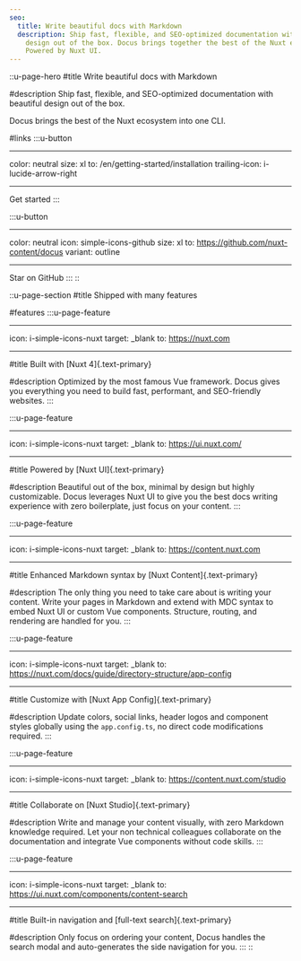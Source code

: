 ```yaml
---
seo:
  title: Write beautiful docs with Markdown
  description: Ship fast, flexible, and SEO-optimized documentation with beautiful
    design out of the box. Docus brings together the best of the Nuxt ecosystem.
    Powered by Nuxt UI.
---
```


::u-page-hero
#title
Write beautiful docs with Markdown

#description
Ship fast, flexible, and SEO-optimized documentation with beautiful design out of the box.

Docus brings the best of the Nuxt ecosystem into one CLI.

#links
:::u-button

---

color: neutral
size: xl
to: /en/getting-started/installation
trailing-icon: i-lucide-arrow-right

---

Get started
:::

:::u-button

---

color: neutral
icon: simple-icons-github
size: xl
to: https://github.com/nuxt-content/docus
variant: outline

---

Star on GitHub
:::
::

::u-page-section
#title
Shipped with many features

#features
:::u-page-feature

---

icon: i-simple-icons-nuxt
target: \_blank
to: https://nuxt.com

---

#title
Built with [Nuxt 4]{.text-primary}

#description
Optimized by the most famous Vue framework. Docus gives you everything you need to build fast, performant, and SEO-friendly websites.
:::

:::u-page-feature

---

icon: i-simple-icons-nuxt
target: \_blank
to: https://ui.nuxt.com/

---

#title
Powered by [Nuxt UI]{.text-primary}

#description
Beautiful out of the box, minimal by design but highly customizable. Docus leverages Nuxt UI to give you the best docs writing experience with zero boilerplate, just focus on your content.
:::

:::u-page-feature

---

icon: i-simple-icons-nuxt
target: \_blank
to: https://content.nuxt.com

---

#title
Enhanced Markdown syntax by [Nuxt Content]{.text-primary}

#description
The only thing you need to take care about is writing your content. Write your pages in Markdown and extend with MDC syntax to embed Nuxt UI or custom Vue components. Structure, routing, and rendering are handled for you.
:::

:::u-page-feature

---

icon: i-simple-icons-nuxt
target: \_blank
to: https://nuxt.com/docs/guide/directory-structure/app-config

---

#title
Customize with [Nuxt App Config]{.text-primary}

#description
Update colors, social links, header logos and component styles globally using the `app.config.ts`, no direct code modifications required.
:::

:::u-page-feature

---

icon: i-simple-icons-nuxt
target: \_blank
to: https://content.nuxt.com/studio

---

#title
Collaborate on [Nuxt Studio]{.text-primary}

#description
Write and manage your content visually, with zero Markdown knowledge required. Let your non technical colleagues collaborate on the documentation and integrate Vue components without code skills.
:::

:::u-page-feature

---

icon: i-simple-icons-nuxt
target: \_blank
to: https://ui.nuxt.com/components/content-search

---

#title
Built-in navigation and [full-text search]{.text-primary}

#description
Only focus on ordering your content, Docus handles the search modal and auto-generates the side navigation for you.
:::
::
